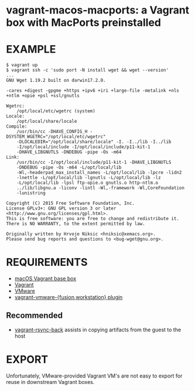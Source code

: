 # vagrant-macos-macports: a Vagrant box with MacPorts preinstalled

# EXAMPLE

```console
$ vagrant up
$ vagrant ssh -c 'sudo port -N install wget && wget --version'
...
GNU Wget 1.19.2 built on darwin17.2.0.

-cares +digest -gpgme +https +ipv6 +iri +large-file -metalink +nls
+ntlm +opie +psl +ssl/gnutls

Wgetrc:
    /opt/local/etc/wgetrc (system)
Locale:
    /opt/local/share/locale
Compile:
    /usr/bin/cc -DHAVE_CONFIG_H -DSYSTEM_WGETRC="/opt/local/etc/wgetrc"
    -DLOCALEDIR="/opt/local/share/locale" -I. -I../lib -I../lib
    -I/opt/local/include -I/opt/local/include/p11-kit-1
    -DHAVE_LIBGNUTLS -DNDEBUG -pipe -Os -m64
Link:
    /usr/bin/cc -I/opt/local/include/p11-kit-1 -DHAVE_LIBGNUTLS
    -DNDEBUG -pipe -Os -m64 -L/opt/local/lib
    -Wl,-headerpad_max_install_names -L/opt/local/lib -lpcre -lidn2
    -lnettle -L/opt/local/lib -lgnutls -L/opt/local/lib -lz
    -L/opt/local/lib -lpsl ftp-opie.o gnutls.o http-ntlm.o
    ../lib/libgnu.a -liconv -lintl -Wl,-framework -Wl,CoreFoundation
    -lunistring

Copyright (C) 2015 Free Software Foundation, Inc.
License GPLv3+: GNU GPL version 3 or later
<http://www.gnu.org/licenses/gpl.html>.
This is free software: you are free to change and redistribute it.
There is NO WARRANTY, to the extent permitted by law.

Originally written by Hrvoje Niksic <hniksic@xemacs.org>.
Please send bug reports and questions to <bug-wget@gnu.org>.
```

# REQUIREMENTS

* [macOS Vagrant base box](https://github.com/mcandre/packer-templates/tree/master/macos)
* [Vagrant](https://www.vagrantup.com)
* [VMware](https://www.vmware.com)
* [vagrant-vmware-{fusion,workstation} plugin](https://www.vagrantup.com/vmware/index.html)

## Recommended

* [vagrant-rsync-back](https://github.com/smerrill/vagrant-rsync-back) assists in copying artifacts from the guest to the host

# EXPORT

Unfortunately, VMware-provided Vagrant VM's are not easy to export for reuse in downstream Vagrant boxes.
